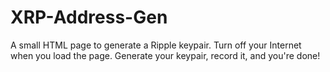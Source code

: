 # XRP-Address-Gen
A small HTML page to generate a Ripple keypair.
Turn off your Internet when you load the page.
Generate your keypair, record it, and you're done!
